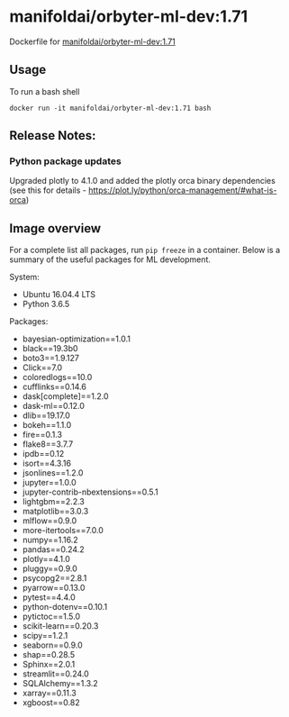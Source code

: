 # manifoldai/orbyter-ml-dev:1.71

Dockerfile for [manifoldai/orbyter-ml-dev:1.71](https://hub.docker.com/r/manifoldai/orbyter-ml-dev)

## Usage

To run a bash shell

`
docker run -it manifoldai/orbyter-ml-dev:1.71 bash
`

## Release Notes:

### Python package updates

Upgraded plotly to 4.1.0 and added the plotly orca binary dependencies (see this for details - https://plot.ly/python/orca-management/#what-is-orca)

## Image overview

For a complete list all packages, run `pip freeze` in a container. Below is a summary of
the useful packages for ML development.

System:

* Ubuntu 16.04.4 LTS
* Python 3.6.5

Packages:

* bayesian-optimization==1.0.1
* black==19.3b0
* boto3==1.9.127
* Click==7.0
* coloredlogs==10.0
* cufflinks==0.14.6
* dask[complete]==1.2.0
* dask-ml==0.12.0
* dlib==19.17.0
* bokeh==1.1.0
* fire==0.1.3
* flake8==3.7.7
* ipdb==0.12
* isort==4.3.16
* jsonlines==1.2.0
* jupyter==1.0.0
* jupyter-contrib-nbextensions==0.5.1
* lightgbm==2.2.3
* matplotlib==3.0.3
* mlflow==0.9.0
* more-itertools==7.0.0
* numpy==1.16.2
* pandas==0.24.2
* plotly==4.1.0
* pluggy==0.9.0
* psycopg2==2.8.1
* pyarrow==0.13.0
* pytest==4.4.0
* python-dotenv==0.10.1
* pytictoc==1.5.0
* scikit-learn==0.20.3
* scipy==1.2.1
* seaborn==0.9.0
* shap==0.28.5
* Sphinx==2.0.1
* streamlit==0.24.0
* SQLAlchemy==1.3.2
* xarray==0.11.3
* xgboost==0.82
